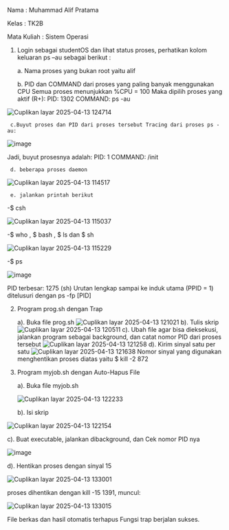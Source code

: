 Nama : Muhammad Alif Pratama

Kelas : TK2B

Mata Kuliah : Sistem Operasi

1.  Login sebagai studentOS dan lihat status proses, perhatikan kolom keluaran ps –au sebagai 
berikut :

     a. Nama proses yang bukan root yaitu alif

     b. PID dan COMMAND dari proses yang paling banyak menggunakan CPU Semua proses menunjukkan %CPU = 100 Maka dipilih proses yang aktif (R+): PID: 1302 COMMAND: ps -au

  ![Cuplikan layar 2025-04-13 124714](https://github.com/user-attachments/assets/0202d50a-38de-4989-87ce-28f77c0eceaa)


     c.Buyut proses dan PID dari proses tersebut Tracing dari proses ps -au:
 
 ![image](https://github.com/user-attachments/assets/2f7d4dd7-ee8e-484e-827d-761d35b16e3d)

Jadi, buyut prosesnya adalah: 
PID: 1   COMMAND: /init

     d. beberapa proses daemon 

  ![Cuplikan layar 2025-04-13 114517](https://github.com/user-attachments/assets/f0e06c04-2c65-4dcf-9ca2-8f57ef05efc9)

     e. jalankan printah berikut
  
  -$ csh
  
 ![Cuplikan layar 2025-04-13 115037](https://github.com/user-attachments/assets/b1f74178-bac7-422a-abee-cc2369d3de6f)

-$ who , $ bash , $ ls dan $ sh

![Cuplikan layar 2025-04-13 115229](https://github.com/user-attachments/assets/9d7aefec-3659-41c4-a1e4-2a6a6b544ee7)

-$ ps

![image](https://github.com/user-attachments/assets/7f6cccc1-3c10-40bc-b17e-284121e4865d)

PID terbesar: 1275 (sh) Urutan lengkap sampai ke induk utama (PPID = 1) ditelusuri dengan ps -fp [PID]

2. Program prog.sh dengan Trap

   a). Buka file prog.sh
   ![Cuplikan layar 2025-04-13 121021](https://github.com/user-attachments/assets/898b8e16-be55-4610-8807-0c926923c740)
   b). Tulis skrip
   ![Cuplikan layar 2025-04-13 120511](https://github.com/user-attachments/assets/7e6e19d2-1c63-417f-be40-04b8ba55caf3)
   c). Ubah file agar bisa dieksekusi, jalankan program sebagai background, dan catat nomor PID dari proses tersebut
   ![Cuplikan layar 2025-04-13 121258](https://github.com/user-attachments/assets/c1e9ebf9-2e4b-4bb7-a2db-285558bde671)
   d). Kirim sinyal satu per satu
![Cuplikan layar 2025-04-13 121638](https://github.com/user-attachments/assets/f2ddaf7a-5e59-470c-9cc1-acc1a5c913e1)
   Nomor sinyal yang digunakan menghentikan proses diatas yaitu $ kill -2 872
3. Program myjob.sh dengan Auto-Hapus File

   a). Buka file myjob.sh

   ![Cuplikan layar 2025-04-13 122233](https://github.com/user-attachments/assets/38d141a2-cdc0-4628-9d51-9eee68cee82c)

   b). Isi skrip

  ![Cuplikan layar 2025-04-13 122154](https://github.com/user-attachments/assets/cf0e65f5-5047-4930-89d6-7d6d2166fad6)


   c). Buat executable, jalankan dibackground, dan Cek nomor PID nya

  ![image](https://github.com/user-attachments/assets/b262befa-baa9-4b2d-96e8-650b5172d19d)

   d). Hentikan proses dengan sinyal 15 

   ![Cuplikan layar 2025-04-13 133001](https://github.com/user-attachments/assets/18c674c5-1d01-4b4e-b34d-b9a2d2dc88d2)
   
   proses dihentikan dengan kill -15 1391, muncul:
   
   ![Cuplikan layar 2025-04-13 133015](https://github.com/user-attachments/assets/c74a5cb9-1e35-4007-802d-c69a03ecd8ca)

File berkas dan hasil otomatis terhapus Fungsi trap berjalan sukses.


   


   

   




  

   




